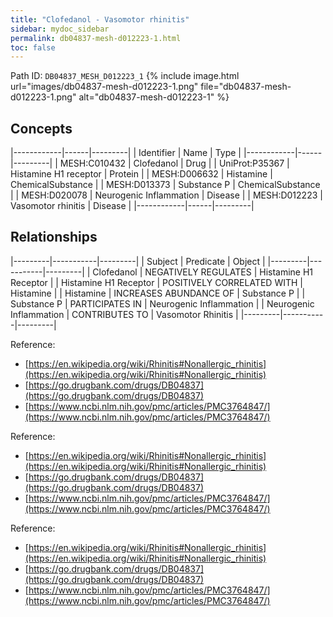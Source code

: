 ```yaml
---
title: "Clofedanol - Vasomotor rhinitis"
sidebar: mydoc_sidebar
permalink: db04837-mesh-d012223-1.html
toc: false 
---
```



Path ID: `DB04837_MESH_D012223_1`
{% include image.html url="images/db04837-mesh-d012223-1.png" file="db04837-mesh-d012223-1.png" alt="db04837-mesh-d012223-1" %}

## Concepts

|------------|------|---------|
| Identifier | Name | Type    |
|------------|------|---------|
| MESH:C010432 | Clofedanol | Drug |
| UniProt:P35367 | Histamine H1 receptor | Protein |
| MESH:D006632 | Histamine | ChemicalSubstance |
| MESH:D013373 | Substance P | ChemicalSubstance |
| MESH:D020078 | Neurogenic Inflammation | Disease |
| MESH:D012223 | Vasomotor rhinitis | Disease |
|------------|------|---------|

## Relationships

|---------|-----------|---------|
| Subject | Predicate | Object  |
|---------|-----------|---------|
| Clofedanol | NEGATIVELY REGULATES | Histamine H1 Receptor |
| Histamine H1 Receptor | POSITIVELY CORRELATED WITH | Histamine |
| Histamine | INCREASES ABUNDANCE OF | Substance P |
| Substance P | PARTICIPATES IN | Neurogenic Inflammation |
| Neurogenic Inflammation | CONTRIBUTES TO | Vasomotor Rhinitis |
|---------|-----------|---------|

Reference: 
  - [https://en.wikipedia.org/wiki/Rhinitis#Nonallergic_rhinitis](https://en.wikipedia.org/wiki/Rhinitis#Nonallergic_rhinitis)
  - [https://go.drugbank.com/drugs/DB04837](https://go.drugbank.com/drugs/DB04837)
  - [https://www.ncbi.nlm.nih.gov/pmc/articles/PMC3764847/](https://www.ncbi.nlm.nih.gov/pmc/articles/PMC3764847/)

Reference: 
  - [https://en.wikipedia.org/wiki/Rhinitis#Nonallergic_rhinitis](https://en.wikipedia.org/wiki/Rhinitis#Nonallergic_rhinitis)
  - [https://go.drugbank.com/drugs/DB04837](https://go.drugbank.com/drugs/DB04837)
  - [https://www.ncbi.nlm.nih.gov/pmc/articles/PMC3764847/](https://www.ncbi.nlm.nih.gov/pmc/articles/PMC3764847/)

Reference: 
  - [https://en.wikipedia.org/wiki/Rhinitis#Nonallergic_rhinitis](https://en.wikipedia.org/wiki/Rhinitis#Nonallergic_rhinitis)
  - [https://go.drugbank.com/drugs/DB04837](https://go.drugbank.com/drugs/DB04837)
  - [https://www.ncbi.nlm.nih.gov/pmc/articles/PMC3764847/](https://www.ncbi.nlm.nih.gov/pmc/articles/PMC3764847/)

